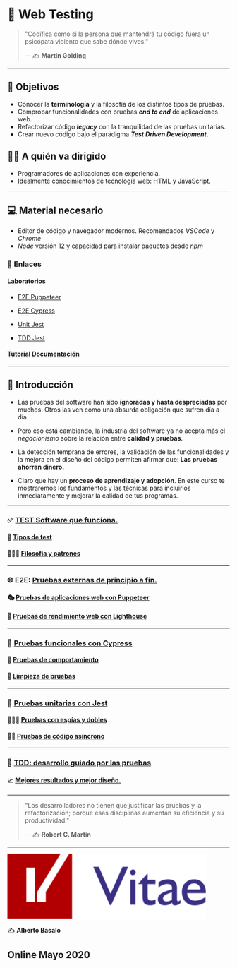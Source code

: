 # 🧪 Web Testing

>"Codifica como si la persona que mantendrá tu código fuera un psicópata violento que sabe dónde vives."
>
> -- ✍️ **Martin Golding**

---

## 🎯 Objetivos

- Conocer la **terminología** y la filosofía de los distintos tipos de pruebas.
- Comprobar funcionalidades con pruebas **_end to end_** de aplicaciones web.
- Refactorizar código **_legacy_** con la tranquilidad de las pruebas unitarias.
- Crear nuevo código bajo el paradigma **_Test Driven Development_**.

## 👨‍💻 A quién va dirigido

- Programadores de aplicaciones con experiencia.
- Idealmente conocimientos de tecnología web: HTML y JavaScript.

---

## 💻 Material necesario

- Editor de código y navegador modernos. Recomendados _VSCode_ y _Chrome_
- _Node_ versión 12 y capacidad para instalar paquetes desde _npm_


### 🔗 Enlaces

#### Laboratorios

- [E2E Puppeteer](https://github.com/LabsAdemy/WebTesting_e2e-puppeteer_Labs)

- [E2E Cypress](https://github.com/LabsAdemy/WebTesting_e2e-functional_cypress_Labs)

- [Unit Jest](https://github.com/LabsAdemy/WebTesting_unit_Labs/tree/master/src/unit)

- [TDD Jest](https://github.com/LabsAdemy/WebTesting_unit_Labs/tree/master/src/tdd)

#### [Tutorial Documentación](https://www.bitademy.com/tutorial/web-testing/contenido/)

---

## 🏁 Introducción

- Las pruebas del software han sido **ignoradas y hasta despreciadas** por muchos. Otros las ven como una absurda obligación que sufren día a día.

- Pero eso está cambiando, la industria del software ya no acepta más el _negacionismo_ sobre la relación entre **calidad y pruebas**.

- La detección temprana de errores, la validación de las funcionalidades y la mejora en el diseño del código permiten afirmar que: **Las pruebas ahorran dinero.**

- Claro que hay un **proceso de aprendizaje y adopción**. En este curso te mostraremos los fundamentos y las técnicas para incluirlos inmediatamente y mejorar la calidad de tus programas.

---

### ✅ [TEST Software que funciona.](https://www.bitademy.com/tutorial/web-testing/software-que-funciona)

#### 🔀 [Tipos de test](https://www.bitademy.com/tutorial/web-testing/tipos-de-pruebas)

#### 👨🏼‍🏫 [Filosofía y patrones](https://www.bitademy.com/tutorial/web-testing/filosofia-y-patrones)

---

### 🌐 E2E: [Pruebas externas de principio a fin.](https://www.bitademy.com/tutorial/web-testing/e2e)

#### 🎭 [Pruebas de aplicaciones web con **Puppeteer**](https://www.bitademy.com/tutorial/web-testing/e2e/pruebas-de-aplicaciones-web-con-puppeteer)

#### 🤖 [Pruebas de rendimiento web con **Lighthouse**](https://www.bitademy.com/tutorial/web-testing/e2e/pruebas-de-rendimiento-web-con-lighthouse)

---

### 🌲 [Pruebas funcionales con **Cypress**](https://www.bitademy.com/tutorial/web-testing/functional)

#### 🎪 [Pruebas de comportamiento](https://www.bitademy.com/tutorial/web-testing/functional/pruebas-de-comportamiento)

#### 🧪 [Limpieza de pruebas](https://www.bitademy.com/tutorial/web-testing/functional/limpieza-de-pruebas)

---

### 🔬 [Pruebas unitarias con **Jest**](https://www.bitademy.com/tutorial/web-testing/unit)

#### 🕵🏼‍♂️ [Pruebas con espías y dobles](https://www.bitademy.com/tutorial/web-testing/unit/pruebas-con-espias-y-dobles)

#### 🏇🏼 [Pruebas de código asíncrono](https://www.bitademy.com/tutorial/web-testing/unit/pruebas-de-codigo-asincrono)

---

### 🧬 [TDD: desarrollo guiado por las pruebas](https://www.bitademy.com/tutorial/web-testing/tdd)

#### 📈 [Mejores resultados y mejor diseño.](https://www.bitademy.com/tutorial/web-testing/tdd/mejores-resultados-y-mejor-diseno)


---

>"Los desarrolladores no tienen que justificar las pruebas y la refactorización; porque esas disciplinas aumentan su eficiencia y su productividad."
>
> -- ✍️ **Robert C. Martin**
---

<!-- [![bit_ademy](./assets/bit_ademy.png)](https://bitademy.com) -->
 [![vitae](./assets/vitae.png)](https://vitaedigital.com)


✍️ **Alberto Basalo**

## Online Mayo 2020